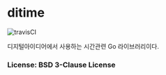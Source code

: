 # ditime

![travisCI](https://secure.travis-ci.org/didev/ditime.png)

디지털아이디어에서 사용하는 시간관련 Go 라이브러리이다.

### License: BSD 3-Clause License